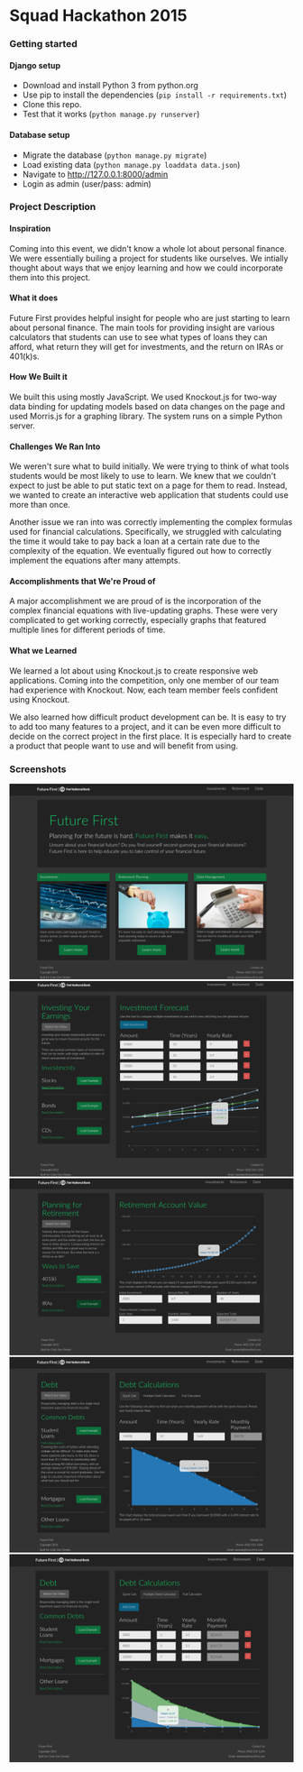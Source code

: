 # Squad Hackathon 2015

### Getting started

#### Django setup

 - Download and install Python 3 from python.org
 - Use pip to install the dependencies (`pip install -r requirements.txt`)
 - Clone this repo.
 - Test that it works (`python manage.py runserver`)

#### Database setup

 - Migrate the database (`python manage.py migrate`)
 - Load existing data (`python manage.py loaddata data.json`)
 - Navigate to http://127.0.0.1:8000/admin
 - Login as admin (user/pass: admin)

### Project Description

#### Inspiration

Coming into this event, we didn't know a whole lot about personal finance. We were essentially builing a project for students like ourselves. We intially thought about ways that we enjoy learning and how we could incorporate them into this project.

#### What it does

Future First provides helpful insight for people who are just starting to learn about personal finance. The main tools for providing insight are various calculators that students can use to see what types of loans they can afford, what return they will get for investments, and the return on IRAs or 401(k)s.

#### How We Built it

We built this using mostly JavaScript. We used Knockout.js for two-way data binding for updating models based on data changes on the page and used Morris.js for a graphing library. The system runs on a simple Python server.

#### Challenges We Ran Into

We weren't sure what to build initially. We were trying to think of what tools students would be most likely to use to learn. We knew that we couldn't expect to just be able to put static text on a page for them to read. Instead, we wanted to create an interactive web application that students could use more than once.

Another issue we ran into was correctly implementing the complex formulas used for financial calculations. Specifically, we struggled with calculating the time it would take to pay back a loan at a certain rate due to the complexity of the equation. We eventually figured out how to correctly implement the equations after many attempts.

#### Accomplishments that We're Proud of

A major accomplishment we are proud of is the incorporation of the complex financial equations with live-updating graphs. These were very complicated to get working correctly, especially graphs that featured multiple lines for different periods of time.

#### What we Learned

We learned a lot about using Knockout.js to create responsive web applications. Coming into the competition, only one member of our team had experience with Knockout. Now, each team member feels confident using Knockout.

We also learned how difficult product development can be. It is easy to try to add too many features to a project, and it can be even more difficult to decide on the correct project in the first place. It is especially hard to create a product that people want to use and will benefit from using.


### Screenshots

![](screenshots/landing-page.png)
![](screenshots/investment-page.png)
![](screenshots/retirement-page.png)
![](screenshots/debt-page.png)
![](screenshots/debt-page-multiple.png)